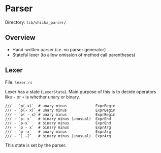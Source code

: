 # Parser

Directory: `lib/shiika_parser/`

## Overview

- Hand-written parser (i.e. no parser generator)
- Stateful lexer (to allow omission of method call parentheses)

## Lexer

File: `lexer.rs`

Lexer has a state (`LexerState`). Main purpose of this is to decide operators like `-` or `+` is whether unary or binary.

```
/// - `p(-x)`  # unary minus             ExprBegin
/// - `p(- x)` # unary minus             ExprBegin   
/// - `p( - x)`# unary minus             ExprBegin   
/// - `p- x`   # binary minus (unusual)  ExprEnd
/// - `p-x`    # binary minus            ExprEnd
/// - `p - x`  # binary minus            ExprArg
/// - `p -x`   # unary minus             ExprArg
/// - `1 -2`   # binary minus (unusual)  ExprArg  
```

This state is set by the parser.
